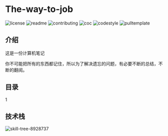 # The-way-to-job

![license](https://github.com/ch-Gao/The-way-to-job?path=LICENSE)
![readme](https://github.com/ch-Gao/The-way-to-job?path=README.md)
![contributing](https://github.com/ch-Gao/The-way-to-job?path=CONTRIBUTING.md)
![coc](https://github.com/ch-Gao/The-way-to-job?path=CODE_OF_CONDUCT.md)
![codestyle](https://github.com/ch-Gao/The-way-to-job?path=CODE_STYLE.md)
![pulltemplate](https://github.com/ch-Gao/The-way-to-job?path=.github/PULL_REQUEST_TEMPLATE/pull_request_template.md)

## 介绍

这是一份计算机笔记

你不可能把所有的东西都记住，所以为了解决遗忘的问题，有必要不断的总结，不断的翻阅。

## 目录

1

## 技术栈

![skill-tree-8928737](F:/md%E7%AC%94%E8%AE%B0%E5%9B%BE%E7%89%87/README.assets/skill-tree-8928737.svg)

## 
